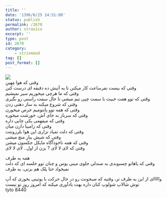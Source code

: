 ```yaml
---
title: ''
date: '1396/6/25 14:51:00'
status: publish
permalink: /2670
author: straxico
excerpt: ''
type: post
id: 2670
category:
    - strixmood
tag: []
post_format: []
---
```

[![](../../uploads/2017/06/430429403_35800-300x200.jpg)](http://localhost/wp-content/uploads/2017/06/430429403_35800.jpg)  
وقتی که هوا مِهینِ  
وقتی که بیست نفرساعت کار میکنن تا یه آتیش ده دقیقه ای درست کنن  
وقتی که ما هرچی میخوریم سیر نمیشیم  
وقتی که توو هفت خبیث با سمت چپی تیم میشی تا حال سمت راستی رو بگیری  
وقتی که شروع میکنه به ساز دهنی زدن  
وقتی که همه توو پانتومیم حرص میخورن  
وقتی که سرباز به جای آش، خورشت میخوره  
وقتی که میفهمی یکی چایی داره  
وقتی که زامبیا دارن میان  
وقتی که دلت نمیاد نزاری این هوا بلرزونتت  
وقتی که شیش بیارِ منچ میشی  
وقتی که همه ناخودآگاه مایکل جکسون میشن  
وقتی که لای لا لای ? بزن از اول.. لای لا لای

همه یه طرف  
وقتی که پاهاتو چسبوندی به صندلی جلوی مینی بوس و چنان توو خلسه ای که دلت نمیخواد حتا پلک هم بزنی، یه طرف

وااااای از این یه طرف تر، وقتیه که صبحونت رو در حال حرکت با پوتینی بخوری که آبِ توش شالاپ شولوپ کنان داره بهت یادآوری میکنه که امروز روزِ تو نیست  
tyto 8440